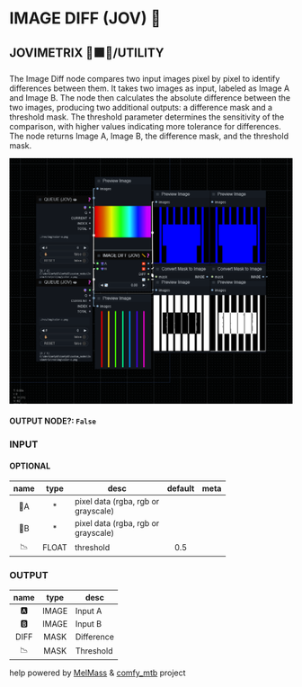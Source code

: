 # IMAGE DIFF (JOV) 📏

## JOVIMETRIX 🔺🟩🔵/UTILITY

The Image Diff node compares two input images pixel by pixel to identify differences between them. It takes two images as input, labeled as Image A and Image B. The node then calculates the absolute difference between the two images, producing two additional outputs: a difference mask and a threshold mask. The threshold parameter determines the sensitivity of the comparison, with higher values indicating more tolerance for differences. The node returns Image A, Image B, the difference mask, and the threshold mask.

![IMAGE DIFF](./IMAGE%20DIFF.png)

#### OUTPUT NODE?: `False`

### INPUT

#### OPTIONAL

name | type | desc | default | meta
:---:|:---:|---|:---:|---
👾A | * | pixel data (rgba, rgb or<br>grayscale) |  | 
👾B | * | pixel data (rgba, rgb or<br>grayscale) |  | 
📉 | FLOAT | threshold | 0.5 | 

### OUTPUT

name | type | desc
:---:|:---:|---
🅰️ | IMAGE | Input A 
🅱️ | IMAGE | Input B 
DIFF | MASK | Difference 
📉 | MASK | Threshold 

help powered by [MelMass](https://github.com/melMass) & [comfy_mtb](https://github.com/melMass/comfy_mtb) project